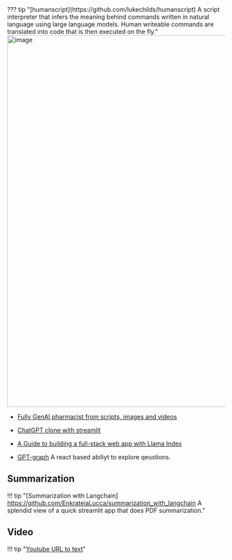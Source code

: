 <div class="result" markdown>
??? tip "[humanscript](https://github.com/lukechilds/humanscript) A script interpreter that infers the meaning behind commands written in natural language using large language models. Human writeable commands are translated into code that is then executed on the fly."
    <img width="857" alt="image" src="https://github.com/ianderrington/genai/assets/76016868/20157442-988a-4fb0-bf5c-1ddc3698e221">

</div>
  
- [Fully GenAI pharmacist from scripts, images and videos](https://github.com/kennethleungty/Generative-AI-Pharmacist)

- [ChatGPT clone with streamlit](https://docs.streamlit.io/knowledge-base/tutorials/build-conversational-apps)

- [A Guide to building a full-stack web app with Llama Index](https://gpt-index.readthedocs.io/en/latest/end_to_end_tutorials/apps/fullstack_app_guide.html)

- [GPT-graph](https://github.com/m-elbably/gpt-graph) A react based abiliyt to explore qeustions. 


## Summarization

!!! tip "[Summarization with Langchain] https://github.com/EnkrateiaLucca/summarization_with_langchain A splendid view of a quick streamlit app that does PDF summarization."

## Video 

!!! tip "[Youtube URL to text](https://github.com/kyegomez/youtubeURL-to-text)"